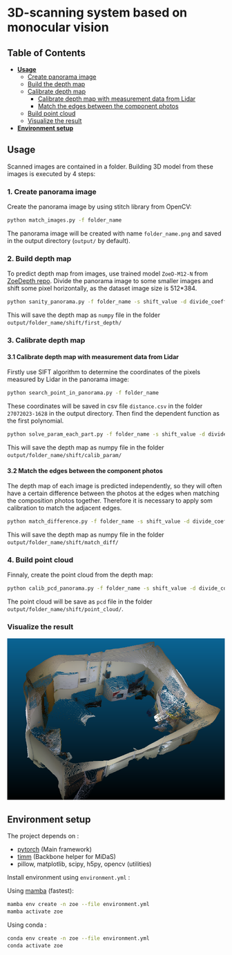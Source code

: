# **3D-scanning system based on monocular vision** <!-- omit in toc -->
## **Table of Contents** <!-- omit in toc -->
- [**Usage**](#usage)
  - [Create panorama image](#1-create-panorama-image)
  - [Build the depth map](#2-build-depth-map)
  - [Calibrate depth map](#3-calibrate-depth-map)
    - [Calibrate depth map with measurement data from Lidar](#31-calibrate-depth-map-with-measurement-data-from-lidar)
    - [Match the edges between the component photos](#32-match-the-edges-between-the-component-photos)
  - [Build point cloud](#4-build-point-cloud)
  - [Visualize the result](#visualize-the-result)
- [**Environment setup**](#environment-setup)

## **Usage**
Scanned images are contained in a folder. Building 3D model from these images is executed by 4 steps:
### 1. Create panorama image
Create the panorama image by using stitch library from OpenCV:
```bash
python match_images.py -f folder_name
```
The panorama image will be created with name `folder_name.png` and saved in the output directory (`output/` by default).

### 2. Build depth map
To predict depth map from images, use trained model `ZoeD-M12-N` from [ZoeDepth repo](https://github.com/isl-org/ZoeDepth).
Divide the panorama image to some smaller images and shift some pixel horizontally, as the dataset image size is 512*384.
```bash
python sanity_panorama.py -f folder_name -s shift_value -d divide_coefficent
```
This will save the depth map as `numpy` file in the folder `output/folder_name/shift/first_depth/`

### 3. Calibrate depth map
#### 3.1 Calibrate depth map with measurement data from Lidar
Firstly use SIFT algorithm to determine the coordinates of the pixels measured by Lidar in the panorama image:
```bash
python search_point_in_panorama.py -f folder_name
```
These coordinates will be saved in csv file `distance.csv` in the folder `27072023-1628` in the output directory.
Then find the dependent function as the first polynomial.
```bash
python solve_param_each_part.py -f folder_name -s shift_value -d divide_coefficent
```
This will save the depth map as numpy file in the folder `output/folder_name/shift/calib_param/`

#### 3.2 Match the edges between the component photos
The depth map of each image is predicted independently, so they will often have a certain difference between the photos at the edges when matching the composition photos together. Therefore it is necessary to apply som calibration to match the adjacent edges.
```bash
python match_difference.py -f folder_name -s shift_value -d divide_coefficent
```
This will save the depth map as numpy file in the folder `output/folder_name/shift/match_diff/`

### 4. Build point cloud
Finnaly, create the point cloud from the depth map:
```bash
python calib_pcd_panorama.py -f folder_name -s shift_value -d divide_coefficent
```
The point cloud will be save as `pcd` file in the folder `output/folder_name/shift/point_cloud/`.

### Visualize the result
![teaser](example_result/room3d.png)

## **Environment setup**
The project depends on :
- [pytorch](https://pytorch.org/) (Main framework)
- [timm](https://timm.fast.ai/)  (Backbone helper for MiDaS)
- pillow, matplotlib, scipy, h5py, opencv (utilities)

Install environment using `environment.yml` : 

Using [mamba](https://github.com/mamba-org/mamba) (fastest):
```bash
mamba env create -n zoe --file environment.yml
mamba activate zoe
```
Using conda : 

```bash
conda env create -n zoe --file environment.yml
conda activate zoe
```